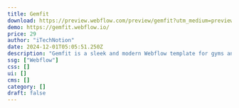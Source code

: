 ```yaml
---
title: Gemfit
download: https://preview.webflow.com/preview/gemfit?utm_medium=preview_link&utm_source=designer&utm_content=gemfit&preview=7a2413e8acb7fcefce3ebad49bdf0b04&workflow=preview
demo: https://gemfit.webflow.io/
price: 29
author: "iTechNotion"
date: 2024-12-01T05:05:51.250Z
description: "Gemfit is a sleek and modern Webflow template for gyms and fitness centers, featuring a dark theme, responsive design, and easy customization. Perfect for showcasing services and enhancing online presence."
ssg: ["Webflow"]
css: []
ui: []
cms: []
category: []
draft: false
---
```

